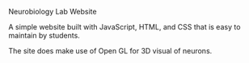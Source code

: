 Neurobiology Lab Website

A simple website built with JavaScript, HTML, and CSS that is easy to maintain by students.

The site does make use of Open GL for 3D visual of neurons.